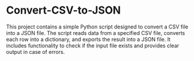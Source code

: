 # Convert-CSV-to-JSON
This project contains a simple Python script designed to convert a CSV file into a JSON file. The script reads data from a specified CSV file, converts each row into a dictionary, and exports the result into a JSON file. It includes functionality to check if the input file exists and provides clear output in case of errors.
